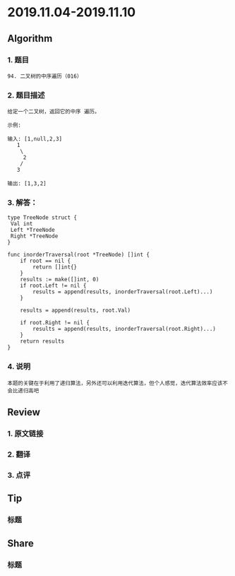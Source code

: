 # 2019.11.04-2019.11.10

## Algorithm
### 1. 题目
```
94. 二叉树的中序遍历（016）
```
### 2. 题目描述
```
给定一个二叉树，返回它的中序 遍历。

示例:

输入: [1,null,2,3]
   1
    \
     2
    /
   3

输出: [1,3,2]
```

### 3. 解答：
```golang
type TreeNode struct {
 Val int
 Left *TreeNode
 Right *TreeNode
}

func inorderTraversal(root *TreeNode) []int {
	if root == nil {
		return []int{}
	}
	results := make([]int, 0)
	if root.Left != nil {
		results = append(results, inorderTraversal(root.Left)...)
	}

	results = append(results, root.Val)

	if root.Right != nil {
		results = append(results, inorderTraversal(root.Right)...)
	}
	return results
}
```
### 4. 说明
```text
本题的关键在于利用了递归算法，另外还可以利用迭代算法，但个人感觉，迭代算法效率应该不会比递归高吧
```

## Review
### 1. 原文链接


### 2. 翻译


### 3. 点评


## Tip
### 标题


## Share
### 标题
